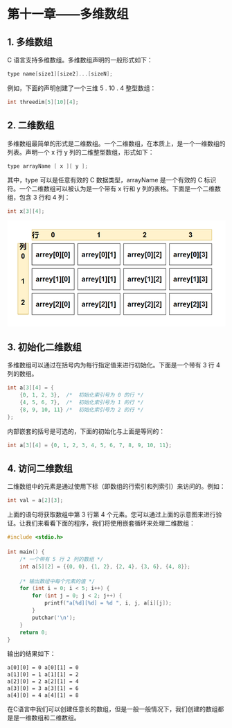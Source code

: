# 第十一章——多维数组

## 1. 多维数组

C 语言支持多维数组。多维数组声明的一般形式如下：

```c
type name[size1][size2]...[sizeN];
```

例如，下面的声明创建了一个三维 5 . 10 . 4 整型数组：

```c
int threedim[5][10][4];
```

## 2. 二维数组

多维数组最简单的形式是二维数组。一个二维数组，在本质上，是一个一维数组的列表。声明一个 x 行 y 列的二维整型数组，形式如下：

```c
type arrayName [ x ][ y ];
```

其中，type 可以是任意有效的 C 数据类型，arrayName 是一个有效的 C 标识符。一个二维数组可以被认为是一个带有 x 行和 y 列的表格。下面是一个二维数组，包含 3 行和 4 列：

```c
int x[3][4];
```

![](../images/C语言基础/2.11-1.png)

## 3. 初始化二维数组

多维数组可以通过在括号内为每行指定值来进行初始化。下面是一个带有 3 行 4 列的数组。

```c
int a[3][4] = {
    {0, 1, 2, 3},  /*  初始化索引号为 0 的行 */
    {4, 5, 6, 7},  /*  初始化索引号为 1 的行 */
    {8, 9, 10, 11} /*  初始化索引号为 2 的行 */
};
```

内部嵌套的括号是可选的，下面的初始化与上面是等同的：

```c
int a[3][4] = {0, 1, 2, 3, 4, 5, 6, 7, 8, 9, 10, 11};
```

## 4. 访问二维数组

二维数组中的元素是通过使用下标（即数组的行索引和列索引）来访问的。例如：

```c
int val = a[2][3];
```

上面的语句将获取数组中第 3 行第 4 个元素。您可以通过上面的示意图来进行验证。让我们来看看下面的程序，我们将使用嵌套循环来处理二维数组：

```c
#include <stdio.h>

int main() {
    /* 一个带有 5 行 2 列的数组 */
    int a[5][2] = {{0, 0}, {1, 2}, {2, 4}, {3, 6}, {4, 8}};

    /* 输出数组中每个元素的值 */
    for (int i = 0; i < 5; i++) {
        for (int j = 0; j < 2; j++) {
            printf("a[%d][%d] = %d ", i, j, a[i][j]);
        }
        putchar('\n');
    }
    return 0;
}
```

输出的结果如下：

```plaintext
a[0][0] = 0 a[0][1] = 0
a[1][0] = 1 a[1][1] = 2
a[2][0] = 2 a[2][1] = 4
a[3][0] = 3 a[3][1] = 6
a[4][0] = 4 a[4][1] = 8
```

在C语言中我们可以创建任意长的数组，但是一般一般情况下，我们创建的数组都是是一维数组和二维数组。